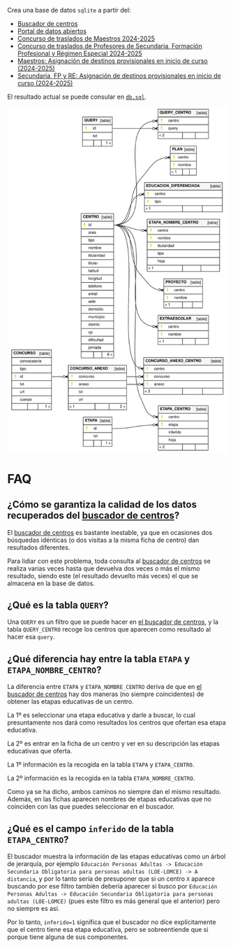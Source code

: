 Crea una base de datos `sqlite` a partir del:

* [Buscador de centros](https://gestiona.comunidad.madrid/wpad_pub/run/j/BusquedaAvanzada.icm)
* [Portal de datos abiertos](https://datos.comunidad.madrid/catalogo/dataset/centros_educativos/resource/9578660d-f9de-48f4-a387-7f1a8333338b)
* [Concurso de traslados de Maestros 2024-2025](https://www.comunidad.madrid/servicios/educacion/concurso-traslados-maestros)
* [Concurso de traslados de Profesores de Secundaria, Formación Profesional y Régimen Especial 2024-2025](https://www.comunidad.madrid/servicios/educacion/concurso-traslados-profesores-secundaria-formacion-profesional-regimen-especial)
* [Maestros: Asignación de destinos provisionales en inicio de curso (2024-2025)](https://www.comunidad.madrid/servicios/educacion/maestros-asignacion-destinos-provisionales-inicio-curso)
* [Secundaria, FP y RE: Asignación de destinos provisionales en inicio de curso (2024-2025)](https://www.comunidad.madrid/servicios/educacion/secundaria-fp-re-asignacion-destinos-provisionales-inicio-curso)

El resultado actual se puede consular en [`db.sql`](out/db.sql).

![diagrama](out/db.svg)

# FAQ

## ¿Cómo se garantiza la calidad de los datos recuperados del [buscador de centros](https://gestiona.comunidad.madrid/wpad_pub/run/j/BusquedaAvanzada.icm)?

El [buscador de centros](https://gestiona.comunidad.madrid/wpad_pub/run/j/BusquedaAvanzada.icm)
es bastante inestable, ya que en ocasiones dos búsquedas idénticas (o dos visitas a la misma
ficha de centro) dan resultados diferentes.

Para lidiar con este problema, toda consulta al
[buscador de centros](https://gestiona.comunidad.madrid/wpad_pub/run/j/BusquedaAvanzada.icm)
se realiza varias veces hasta que devuelva dos veces o más el mismo resultado,
siendo este (el resultado devuelto más veces) el que se almacena en la base de datos.

## ¿Qué es la tabla `QUERY`?

Una `QUERY` es un filtro que se puede hacer en [el buscador de centros](https://gestiona.comunidad.madrid/wpad_pub/run/j/BusquedaAvanzada.icm), y la tabla `QUERY_CENTRO` recoge los centros que aparecen como resultado al hacer esa `query`.

## ¿Qué diferencia hay entre la tabla `ETAPA` y `ETAPA_NOMBRE_CENTRO`?

La diferencia entre `ETAPA` y `ETAPA_NOMBRE_CENTRO` deriva de que en [el buscador de centros](https://gestiona.comunidad.madrid/wpad_pub/run/j/BusquedaAvanzada.icm) hay dos maneras (no siempre coincidentes) de obtener las etapas educativas de un centro.

La 1º es seleccionar una etapa educativa y darle a buscar, lo cual presuntamente nos dará como resultados los centros que ofertan esa etapa educativa.

La 2º es entrar en la ficha de un centro y ver en su descripción las etapas educativas que oferta.

La 1º información es la recogida en la tabla `ETAPA` y `ETAPA_CENTRO`.

La 2º información es la recogida en la tabla `ETAPA_NOMBRE_CENTRO`.

Como ya se ha dicho, ambos caminos no siempre dan el mismo resultado. Además, en las fichas aparecen nombres de etapas educativas que no coinciden con las que puedes seleccionar en el buscador.

## ¿Qué es el campo `inferido` de la tabla `ETAPA_CENTRO`?

El buscador muestra la información de las etapas educativas como un árbol de jerarquía, por ejemplo `Educación Personas Adultas -> Educación Secundaria Obligatoria para personas adultas (LOE-LOMCE) -> A distancia`, y por lo tanto sería de presuponer que si un centro `X` aparece buscando por ese filtro también debería aparecer si busco por `Educación Personas Adultas -> Educación Secundaria Obligatoria para personas adultas (LOE-LOMCE)` (pues este filtro es más general que el anterior) pero no siempre es así.

Por lo tanto, `inferido=1` significa que el buscador no dice explícitamente que el centro tiene esa etapa educativa, pero se sobreentiende que si porque tiene alguna de sus componentes.
